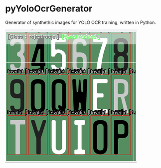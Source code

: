 # pyYoloOcrGenerator
Generator of synthethic images for YOLO OCR training, written in Python.

![bg](doc/bg.png)
